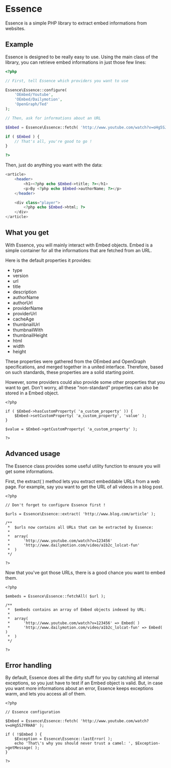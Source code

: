Essence
=======

Essence is a simple PHP library to extract embed informations from websites.

Example
-------

Essence is designed to be really easy to use.
Using the main class of the library, you can retrieve embed informations in just those few lines:

```php
<?php

// First, tell Essence which providers you want to use

Essence\Essence::configure(
	'OEmbed/Youtube',
	'OEmbed/Dailymotion',
	'OpenGraph/Ted'
);

// Then, ask for informations about an URL

$Embed = Essence\Essence::fetch( 'http://www.youtube.com/watch?v=oHg5SJYRHA0' );

if ( $Embed ) {
	// That's all, you're good to go !
}

?>
```

Then, just do anything you want with the data:

```php
<article>
	<header>
		<h1><?php echo $Embed->title; ?></h1>
		<p>By <?php echo $Embed->authorName; ?></p>
	</header>

	<div class="player">
		<?php echo $Embed->html; ?>
	</div>
</article>
```

What you get
------------

With Essence, you will mainly interact with Embed objects.
Embed is a simple container for all the informations that are fetched from an URL.

Here is the default properties it provides:

* type
* version
* url
* title
* description
* authorName
* authorUrl
* providerName
* providerUrl
* cacheAge
* thumbnailUrl
* thumbnailWith
* thumbnailHeight
* html
* width
* height
 
These properties were gathered from the OEmbed and OpenGraph specifications, and merged together in a united interface.
Therefore, based on such standards, these properties are a solid starting point.

However, some providers could also provide some other properties that you want to get.
Don't worry, all these "non-standard" properties can also be stored in a Embed object.

```
<?php

if ( $Embed->hasCustomProperty( 'a_custom_property' )) {
	$Embed->setCustomProperty( 'a_custom_property', 'value' );
}

$value = $Embed->getCustomProperty( 'a_custom_property' );

?>
```

Advanced usage
--------------

The Essence class provides some useful utility function to ensure you will get some informations.

First, the extract( ) method lets you extract embeddable URLs from a web page.
For example, say you want to get the URL of all videos in a blog post.

```
<?php

// Don't forget to configure Essence first !

$urls = Essence\Essence::extract( 'http://www.blog.com/article' );

/**
 *	$urls now contains all URLs that can be extracted by Essence:
 *	
 *	array(
 *		'http://www.youtube.com/watch?v=123456'
 *		'http://www.dailymotion.com/video/a1b2c_lolcat-fun'
 *	)
 */

?>
```

Now that you've got those URLs, there is a good chance you want to embed them.

```
<?php

$embeds = Essence\Essence::fetchAll( $url );

/**
 *	$embeds contains an array of Embed objects indexed by URL:
 *	
 *	array(
 *		'http://www.youtube.com/watch?v=123456' => Embed( )
 *		'http://www.dailymotion.com/video/a1b2c_lolcat-fun' => Embed( )
 *	)
 */
 
?>
```

Error handling
--------------

By default, Essence does all the dirty stuff for you by catching all internal exceptions, so you just have to test if an Embed object is valid.
But, in case you want more informations about an error, Essence keeps exceptions warm, and lets you access all of them.

```
<?php

// Essence configuration

$Embed = Essence\Essence::fetch( 'http://www.youtube.com/watch?v=oHg5SJYRHA0' );

if ( !$Embed ) {
	$Exception = Essence\Essence::lastError( );
	echo 'That\'s why you should never trust a camel: ', $Exception->getMessage( );
}

?>
```